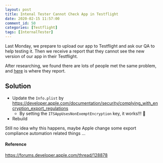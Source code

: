 ```yaml
---
layout: post
title: Intenal Tester Cannot Check App in Testflight
date: 2020-02-15 11:57:00
comment_id: 50
categories: [Testflight]
tags: [InternalTester]
---
```


Last Monday, we prepare to upload our app to Testflight and ask our QA to help testing it. Then we receive a report that they cannot see the new version of our app in their Testflight.

After researching, we found there are lots of people met the same problem, and [here](https://forums.developer.apple.com/thread/128878) is where they report.

## Solution

- Update the `Info.plist` by <https://developer.apple.com/documentation/security/complying_with_encryption_export_regulations>
	- By setting the `ITSAppUsesNonExemptEncryption` key, it works!!! 🎉
- Rebuild

Still no idea why this happens, maybe Apple change some export compliance automation related things ...

#### Reference

<https://forums.developer.apple.com/thread/128878>